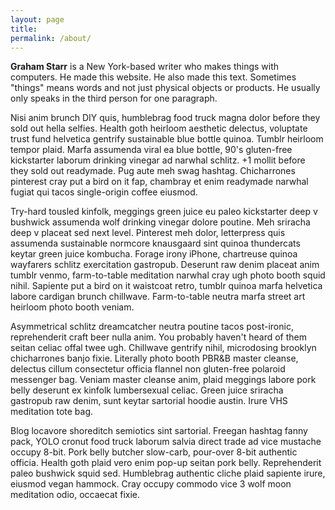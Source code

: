 ```yaml
---
layout: page
title: 
permalink: /about/
---
```


**Graham Starr** is a New York-based writer who makes things with computers. He made this website. He also made this text. Sometimes "things" means words and not just physical objects or products. He usually only speaks in the third person for one paragraph.

Nisi anim brunch DIY quis, humblebrag food truck magna dolor before they sold out hella selfies. Health goth heirloom aesthetic delectus, voluptate trust fund helvetica gentrify sustainable blue bottle quinoa. Tumblr heirloom tempor plaid. Marfa assumenda viral ea blue bottle, 90's gluten-free kickstarter laborum drinking vinegar ad narwhal schlitz. +1 mollit before they sold out readymade. Pug aute meh swag hashtag. Chicharrones pinterest cray put a bird on it fap, chambray et enim readymade narwhal fugiat qui tacos single-origin coffee eiusmod.

Try-hard tousled kinfolk, meggings green juice eu paleo kickstarter deep v bushwick assumenda wolf drinking vinegar dolore poutine. Meh sriracha deep v placeat sed next level. Pinterest meh dolor, letterpress quis assumenda sustainable normcore knausgaard sint quinoa thundercats keytar green juice kombucha. Forage irony iPhone, chartreuse quinoa wayfarers schlitz exercitation gastropub. Deserunt raw denim placeat anim tumblr venmo, farm-to-table meditation narwhal cray ugh photo booth squid nihil. Sapiente put a bird on it waistcoat retro, tumblr quinoa marfa helvetica labore cardigan brunch chillwave. Farm-to-table neutra marfa street art heirloom photo booth veniam.

Asymmetrical schlitz dreamcatcher neutra poutine tacos post-ironic, reprehenderit craft beer nulla anim. You probably haven't heard of them seitan celiac offal twee ugh. Chillwave gentrify nihil, microdosing brooklyn chicharrones banjo fixie. Literally photo booth PBR&B master cleanse, delectus cillum consectetur officia flannel non gluten-free polaroid messenger bag. Veniam master cleanse anim, plaid meggings labore pork belly deserunt ex kinfolk lumbersexual celiac. Green juice sriracha gastropub raw denim, sunt keytar sartorial hoodie austin. Irure VHS meditation tote bag.

Blog locavore shoreditch semiotics sint sartorial. Freegan hashtag fanny pack, YOLO cronut food truck laborum salvia direct trade ad vice mustache occupy 8-bit. Pork belly butcher slow-carb, pour-over 8-bit authentic officia. Health goth plaid vero enim pop-up seitan pork belly. Reprehenderit paleo bushwick squid sed. Humblebrag authentic cliche plaid sapiente irure, eiusmod vegan hammock. Cray occupy commodo vice 3 wolf moon meditation odio, occaecat fixie.
